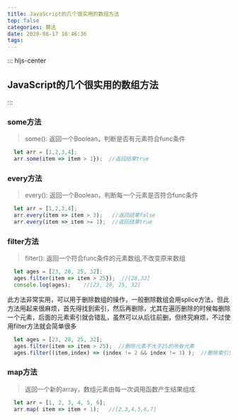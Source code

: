 ```yaml
---
title: JavaScript的几个很实用的数组方法
top: false
categories: 算法
date: 2020-08-17 16:46:36
tags:
---
```


::: hljs-center
## JavaScript的几个很实用的数组方法
:::


### **some方法**
> some(): 返回一个Boolean，判断是否有元素符合func条件 

```javascript
  let arr = [1,2,3,4];
  arr.some(item => item > 1});  //返回结果true
``` 

### **every方法**
> every(): 返回一个Boolean，判断每一个元素是否符合func条件

```javascript
  let arr = [1,2,3,4];
  arr.every(item => item > 3);   //返回结果false
  arr.every(item => item >= 1);  //返回结果true
``` 

### **filter方法**

> filter(): 返回一个符合func条件的元素数组,不改变原来数组 

```javascript
  let ages = [23, 28, 25, 32];
  ages.filter(item => item > 25});  //[28,32]
  console.log(ages);    //[23, 28, 25, 32]
``` 

此方法非常实用，可以用于删除数组的操作，一般删除数组会用splice方法，但此方法用起来很麻烦，首先得找到索引，然后再删除，尤其在遍历删除的时候每删除一个元素，后面的元素索引就会错乱，虽然可以从后往前删，但终究麻烦，不过使用filter方法就会简单很多 

```javascript
  let ages = [23, 28, 25, 32];
  ages.filter(item => item > 25);  //删除元素不大于25的所有元素
  ages.filter((item,index) => (index != 2 && index != 3) );  //删除索引为2和3的元素
```

### **map方法**

> 返回一个新的array，数组元素由每一次调用函数产生结果组成

```javascript
  let arr = [1, 2, 3, 4, 5, 6];
  arr.map( item => item + 1);   //[2,3,4,5,6,7]
```
